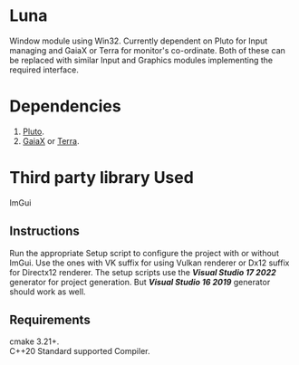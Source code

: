 # Luna
Window module using Win32. Currently dependent on Pluto for Input managing and GaiaX or Terra for monitor's co-ordinate. Both of these can be replaced with similar Input and Graphics modules implementing the required interface.

# Dependencies
1. [Pluto](https://github.com/razerx100/Pluto).
2. [GaiaX](https://github.com/razerx100/GaiaX) or [Terra](https://github.com/razerx100/Terra).

# Third party library Used
ImGui

## Instructions
Run the appropriate Setup script to configure the project with or without ImGui. Use the ones with VK suffix for using Vulkan renderer or Dx12 suffix for Directx12 renderer. The setup scripts use the ***Visual Studio 17 2022*** generator for project generation. But ***Visual Studio 16 2019*** generator should work as well.

## Requirements
cmake 3.21+.\
C++20 Standard supported Compiler.
